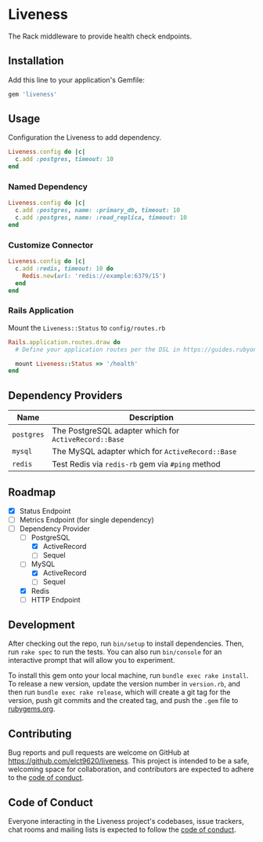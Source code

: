 # Liveness

The Rack middleware to provide health check endpoints.

## Installation

Add this line to your application's Gemfile:

```ruby
gem 'liveness'
```

## Usage

Configuration the Liveness to add dependency.

```ruby
Liveness.config do |c|
  c.add :postgres, timeout: 10
end
```

### Named Dependency

```ruby
Liveness.config do |c|
  c.add :postgres, name: :primary_db, timeout: 10
  c.add :postgres, name: :read_replica, timeout: 10
end
```

### Customize Connector

```ruby
Liveness.config do |c|
  c.add :redis, timeout: 10 do
    Redis.new(url: 'redis://example:6379/15')
  end
end
```

### Rails Application

Mount the `Liveness::Status` to `config/routes.rb`

```ruby
Rails.application.routes.draw do
  # Define your application routes per the DSL in https://guides.rubyonrails.org/routing.html

  mount Liveness::Status => '/health'
end
```

## Dependency Providers

| Name       | Description                                           |
|------------|-------------------------------------------------------|
| `postgres` | The PostgreSQL adapter which for `ActiveRecord::Base` |
| `mysql`    | The MySQL adapter which for `ActiveRecord::Base`      |
| `redis`    | Test Redis via `redis-rb` gem via `#ping` method      |

## Roadmap

* [x] Status Endpoint
* [ ] Metrics Endpoint (for single dependency)
* [ ] Dependency Provider
  * [ ] PostgreSQL
    * [x] ActiveRecord
    * [ ] Sequel
  * [ ] MySQL
    * [x] ActiveRecord
    * [ ] Sequel
  * [x] Redis
  * [ ] HTTP Endpoint

## Development

After checking out the repo, run `bin/setup` to install dependencies. Then, run `rake spec` to run the tests. You can also run `bin/console` for an interactive prompt that will allow you to experiment.

To install this gem onto your local machine, run `bundle exec rake install`. To release a new version, update the version number in `version.rb`, and then run `bundle exec rake release`, which will create a git tag for the version, push git commits and the created tag, and push the `.gem` file to [rubygems.org](https://rubygems.org).

## Contributing

Bug reports and pull requests are welcome on GitHub at https://github.com/elct9620/liveness. This project is intended to be a safe, welcoming space for collaboration, and contributors are expected to adhere to the [code of conduct](https://github.com/elct9620/liveness/blob/main/CODE_OF_CONDUCT.md).

## Code of Conduct

Everyone interacting in the Liveness project's codebases, issue trackers, chat rooms and mailing lists is expected to follow the [code of conduct](https://github.com/elct9620/liveness/blob/main/CODE_OF_CONDUCT.md).
